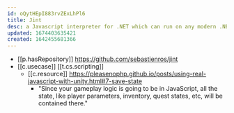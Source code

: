 ```yaml
---
id: oQytHEpI883rvZExLhPl6
title: Jint
desc: a Javascript interpreter for .NET which can run on any modern .NET platform
updated: 1674403635421
created: 1642455681366
---
```




- [[p.hasRepository]] https://github.com/sebastienros/jint
- [[c.usecase]] [[t.cs.scripting]]
  - [[c.resource]] https://pleasenophp.github.io/posts/using-real-javascript-with-unity.html#7-save-state
    - "Since your gameplay logic is going to be in JavaScript, all the state, like player parameters, inventory, quest states, etc, will be contained there."
